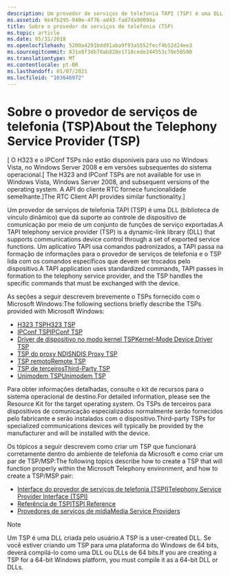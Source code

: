 ```yaml
---
description: Um provedor de serviços de telefonia TAPI (TSP) é uma DLL (biblioteca de vínculo dinâmico) que dá suporte ao controle de dispositivo de comunicação por meio de um conjunto de funções de serviço exportadas.
ms.assetid: 6e4fb295-940e-4f76-ad43-fad7da90094a
title: Sobre o provedor de serviços de telefonia (TSP)
ms.topic: article
ms.date: 05/31/2018
ms.openlocfilehash: 5200a4291bdd91aba9f93a5552fecf4b52d24ee3
ms.sourcegitcommit: 831e8f3db78ab820e1710cede244553c70e50500
ms.translationtype: MT
ms.contentlocale: pt-BR
ms.lasthandoff: 01/07/2021
ms.locfileid: "103646972"
---
```

# <a name="about-the-telephony-service-provider-tsp"></a><span data-ttu-id="2f8d4-103">Sobre o provedor de serviços de telefonia (TSP)</span><span class="sxs-lookup"><span data-stu-id="2f8d4-103">About the Telephony Service Provider (TSP)</span></span>

<span data-ttu-id="2f8d4-104">\[ O H323 e o IPConf TSPs não estão disponíveis para uso no Windows Vista, no Windows Server 2008 e em versões subsequentes do sistema operacional.</span><span class="sxs-lookup"><span data-stu-id="2f8d4-104">\[ The H323 and IPConf TSPs are not available for use in Windows Vista, Windows Server 2008, and subsequent versions of the operating system.</span></span> <span data-ttu-id="2f8d4-105">A API do cliente RTC fornece funcionalidade semelhante.\]</span><span class="sxs-lookup"><span data-stu-id="2f8d4-105">The RTC Client API provides similar functionality.\]</span></span>

<span data-ttu-id="2f8d4-106">Um provedor de serviços de telefonia TAPI (TSP) é uma DLL (biblioteca de vínculo dinâmico) que dá suporte ao controle de dispositivo de comunicação por meio de um conjunto de funções de serviço exportadas.</span><span class="sxs-lookup"><span data-stu-id="2f8d4-106">A TAPI telephony service provider (TSP) is a dynamic-link library (DLL) that supports communications device control through a set of exported service functions.</span></span> <span data-ttu-id="2f8d4-107">Um aplicativo TAPI usa comandos padronizados, a TAPI passa na formação de informações para o provedor de serviços de telefonia e o TSP lida com os comandos específicos que devem ser trocados pelo dispositivo.</span><span class="sxs-lookup"><span data-stu-id="2f8d4-107">A TAPI application uses standardized commands, TAPI passes in formation to the telephony service provider, and the TSP handles the specific commands that must be exchanged with the device.</span></span>

<span data-ttu-id="2f8d4-108">As seções a seguir descrevem brevemente o TSPs fornecido com o Microsoft Windows:</span><span class="sxs-lookup"><span data-stu-id="2f8d4-108">The following sections briefly describe the TSPs provided with Microsoft Windows:</span></span>

-   [<span data-ttu-id="2f8d4-109">H323 TSP</span><span class="sxs-lookup"><span data-stu-id="2f8d4-109">H323 TSP</span></span>](h323-tsp.md)
-   [<span data-ttu-id="2f8d4-110">IPConf TSP</span><span class="sxs-lookup"><span data-stu-id="2f8d4-110">IPConf TSP</span></span>](ipconf-tsp.md)
-   [<span data-ttu-id="2f8d4-111">Driver de dispositivo no modo kernel TSP</span><span class="sxs-lookup"><span data-stu-id="2f8d4-111">Kernel-Mode Device Driver TSP</span></span>](kernel-mode-device-driver-tsp.md)
-   [<span data-ttu-id="2f8d4-112">TSP do proxy NDIS</span><span class="sxs-lookup"><span data-stu-id="2f8d4-112">NDIS Proxy TSP</span></span>](ndis-proxy-tsp.md)
-   [<span data-ttu-id="2f8d4-113">TSP remoto</span><span class="sxs-lookup"><span data-stu-id="2f8d4-113">Remote TSP</span></span>](remote-tsp.md)
-   [<span data-ttu-id="2f8d4-114">TSP de terceiros</span><span class="sxs-lookup"><span data-stu-id="2f8d4-114">Third-Party TSP</span></span>](third-party-tsp.md)
-   [<span data-ttu-id="2f8d4-115">Unimodem TSP</span><span class="sxs-lookup"><span data-stu-id="2f8d4-115">Unimodem TSP</span></span>](unimodem-tsp.md)

<span data-ttu-id="2f8d4-116">Para obter informações detalhadas, consulte o kit de recursos para o sistema operacional de destino.</span><span class="sxs-lookup"><span data-stu-id="2f8d4-116">For detailed information, please see the Resource Kit for the target operating system.</span></span> <span data-ttu-id="2f8d4-117">Os TSPs de terceiros para dispositivos de comunicação especializados normalmente serão fornecidos pelo fabricante e serão instalados com o dispositivo.</span><span class="sxs-lookup"><span data-stu-id="2f8d4-117">Third-party TSPs for specialized communications devices will typically be provided by the manufacturer and will be installed with the device.</span></span>

<span data-ttu-id="2f8d4-118">Os tópicos a seguir descrevem como criar um TSP que funcionará corretamente dentro do ambiente de telefonia da Microsoft e como criar um par de TSP/MSP:</span><span class="sxs-lookup"><span data-stu-id="2f8d4-118">The following topics describe how to create a TSP that will function properly within the Microsoft Telephony environment, and how to create a TSP/MSP pair:</span></span>

-   [<span data-ttu-id="2f8d4-119">Interface do provedor de serviços de telefonia (TSPI)</span><span class="sxs-lookup"><span data-stu-id="2f8d4-119">Telephony Service Provider Interface (TSPI)</span></span>](telephony-service-provider-interface-tspi-.md)
-   [<span data-ttu-id="2f8d4-120">Referência de TSPI</span><span class="sxs-lookup"><span data-stu-id="2f8d4-120">TSPI Reference</span></span>](tspi-reference.md)
-   [<span data-ttu-id="2f8d4-121">Provedores de serviços de mídia</span><span class="sxs-lookup"><span data-stu-id="2f8d4-121">Media Service Providers</span></span>](./media-service-providers-start-page.md)

> [!Note]  
> <span data-ttu-id="2f8d4-122">Um TSP é uma DLL criada pelo usuário.</span><span class="sxs-lookup"><span data-stu-id="2f8d4-122">A TSP is a user-created DLL.</span></span> <span data-ttu-id="2f8d4-123">Se você estiver criando um TSP para uma plataforma do Windows de 64 bits, deverá compilá-lo como uma DLL ou DLLs de 64 bits.</span><span class="sxs-lookup"><span data-stu-id="2f8d4-123">If you are creating a TSP for a 64-bit Windows platform, you must compile it as a 64-bit DLL or DLLs.</span></span>

 

 

 
